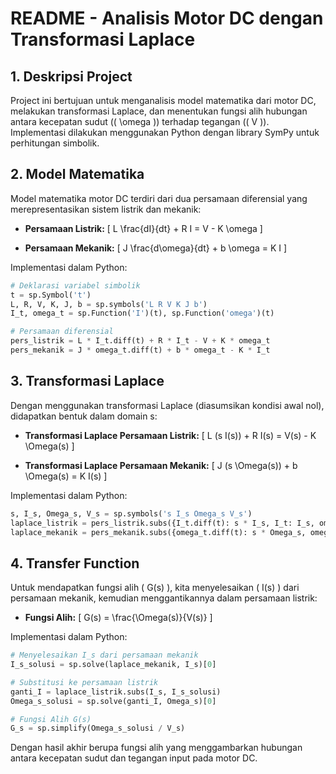 # README - Analisis Motor DC dengan Transformasi Laplace

## 1. Deskripsi Project
Project ini bertujuan untuk menganalisis model matematika dari motor DC, melakukan transformasi Laplace, dan menentukan fungsi alih hubungan antara kecepatan sudut (\( \omega \)) terhadap tegangan (\( V \)). Implementasi dilakukan menggunakan Python dengan library SymPy untuk perhitungan simbolik.

## 2. Model Matematika
Model matematika motor DC terdiri dari dua persamaan diferensial yang merepresentasikan sistem listrik dan mekanik:

- **Persamaan Listrik:**
  \[ L \frac{dI}{dt} + R I = V - K \omega \]

- **Persamaan Mekanik:**
  \[ J \frac{d\omega}{dt} + b \omega = K I \]

Implementasi dalam Python:
```python
# Deklarasi variabel simbolik
t = sp.Symbol('t')
L, R, V, K, J, b = sp.symbols('L R V K J b')
I_t, omega_t = sp.Function('I')(t), sp.Function('omega')(t)

# Persamaan diferensial
pers_listrik = L * I_t.diff(t) + R * I_t - V + K * omega_t
pers_mekanik = J * omega_t.diff(t) + b * omega_t - K * I_t
```

## 3. Transformasi Laplace
Dengan menggunakan transformasi Laplace (diasumsikan kondisi awal nol), didapatkan bentuk dalam domain s:

- **Transformasi Laplace Persamaan Listrik:**
  \[ L (s I(s)) + R I(s) = V(s) - K \Omega(s) \]

- **Transformasi Laplace Persamaan Mekanik:**
  \[ J (s \Omega(s)) + b \Omega(s) = K I(s) \]

Implementasi dalam Python:
```python
s, I_s, Omega_s, V_s = sp.symbols('s I_s Omega_s V_s')
laplace_listrik = pers_listrik.subs({I_t.diff(t): s * I_s, I_t: I_s, omega_t: Omega_s, V: V_s})
laplace_mekanik = pers_mekanik.subs({omega_t.diff(t): s * Omega_s, omega_t: Omega_s, I_t: I_s})
```

## 4. Transfer Function
Untuk mendapatkan fungsi alih \( G(s) \), kita menyelesaikan \( I(s) \) dari persamaan mekanik, kemudian menggantikannya dalam persamaan listrik:

- **Fungsi Alih:**
  \[ G(s) = \frac{\Omega(s)}{V(s)} \]

Implementasi dalam Python:
```python
# Menyelesaikan I_s dari persamaan mekanik
I_s_solusi = sp.solve(laplace_mekanik, I_s)[0]

# Substitusi ke persamaan listrik
ganti_I = laplace_listrik.subs(I_s, I_s_solusi)
Omega_s_solusi = sp.solve(ganti_I, Omega_s)[0]

# Fungsi Alih G(s)
G_s = sp.simplify(Omega_s_solusi / V_s)
```

Dengan hasil akhir berupa fungsi alih yang menggambarkan hubungan antara kecepatan sudut dan tegangan input pada motor DC.
